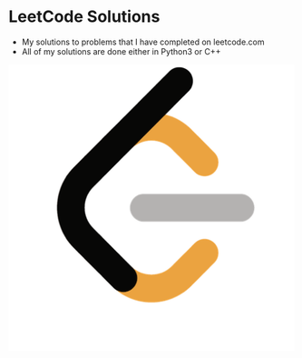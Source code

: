 # LeetCode Solutions
- My solutions to problems that I have completed on leetcode.com
- All of my solutions are done either in Python3 or C++


![Alt text](https://github.com/MalikCoderGreen/LeetCode_Problems/blob/main/LeetCode_logo_black.png?raw=true "leet code icon")
